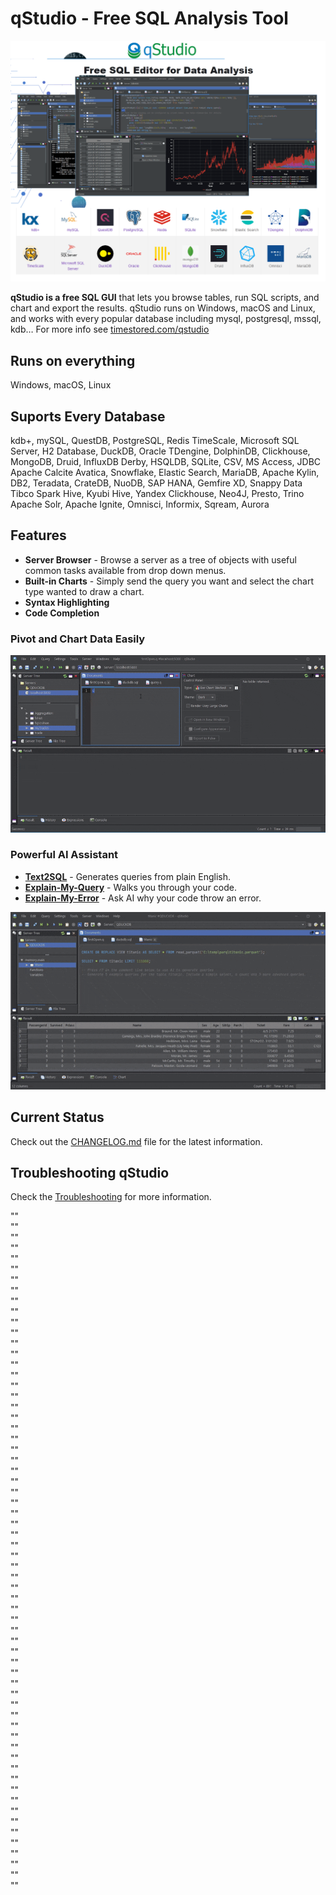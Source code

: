 # qStudio - Free SQL Analysis Tool

![Qstudio](qstudio/qstudio.png)

**qStudio is a free SQL GUI** that lets you browse tables,
run SQL scripts, and chart and export the results.
qStudio runs on Windows, macOS and Linux, and works with
every popular database including mysql, postgresql, mssql, kdb…
For more info see [timestored.com/qstudio](http://timestored.com/qstudio "timestored.com/qstudio")

## Runs on everything

Windows, macOS, Linux

## Suports Every Database

kdb+, mySQL, QuestDB, PostgreSQL, Redis
TimeScale, Microsoft SQL Server, H2 Database, DuckDB, Oracle
TDengine, DolphinDB, Clickhouse, MongoDB, Druid, InfluxDB
Derby, HSQLDB, SQLite, CSV, MS Access, JDBC
Apache Calcite Avatica, Snowflake, Elastic Search, MariaDB, Apache Kylin, DB2, 
Teradata, CrateDB, NuoDB, SAP HANA, Gemfire XD, Snappy Data Tibco
Spark Hive, Kyubi Hive, Yandex Clickhouse, Neo4J, Presto, Trino
Apache Solr, Apache Ignite, Omnisci, Informix, Sqream, Aurora

## Features

 * **Server Browser** - Browse a server as a tree of objects with useful common tasks available from drop down menus.
 * **Built-in Charts** - Simply send the query you want and select the chart type wanted to draw a chart. 
 * **Syntax Highlighting**
 * **Code Completion**

 
### Pivot and Chart Data Easily
 
![QstudioPivot](qstudio/pivot-sql-query.gif)


### Powerful AI Assistant

*   **[Text2SQL](https://www.timestored.com/qstudio/help/ai-text2sql)** - Generates queries from plain English.
*   **[Explain-My-Query](https://www.timestored.com/qstudio/help/ai-explain-sql)** - Walks you through your code.
*   **[Explain-My-Error](https://www.timestored.com/qstudio/help/ai-sql-assistant)** - Ask AI why your code throw an error.

![QstudioAI](qstudio/ai-sql-query.gif)

## Current Status

Check out the [CHANGELOG.md](./CHANGELOG.md) file for the latest information.

## Troubleshooting qStudio

Check the [Troubleshooting](./TROUBLESHOOTING.md) for more information.

""  
""  
""  
""  
""  
""  
""  
""  
""  
""  
""  
""  
""  
""  
""  
""  
""  
""  
""  
""  
""  
""  
""  
""  
""  
""  
""  
""  
""  
""  
""  
""  
""  
""  
""  
""  
""  
""  
""  
""  
""  
""  
""  
""  
""  
""  
""  
""  
""  
""  
""  
""  
""  
""  
""  
""  
""  
""  
""  
""  
""  
""  
""  
""  

